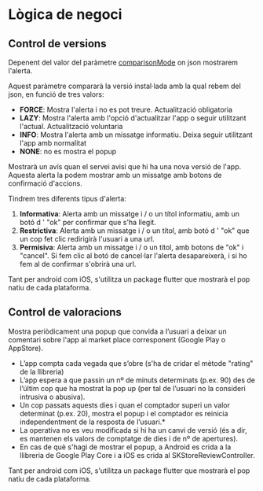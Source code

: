 # Lògica de negoci

## Control de versions

Depenent del valor del paràmetre [comparisonMode](backend.md#control-de-versions) on json mostrarem l'alerta.

Aquest paràmetre compararà la versió instal·lada amb la qual rebem del json, en funció de tres
valors:

- **FORCE**: Mostra l'alerta i no es pot treure. Actualització obligatoria
- **LAZY**: Mostra l'alerta amb l'opció d'actualitzar l'app o seguir utilitzant l'actual.
  Actualització voluntaria
- **INFO**: Mostra l'alerta amb un missatge informatiu. Deixa seguir utilitzant l'app amb normalitat
- **NONE**: no es mostra el popup

Mostrarà un avís quan el servei avisi que hi ha una nova versió de l'app. Aquesta alerta la podem mostrar amb un missatge amb botons de confirmació d'accions.

Tindrem tres diferents tipus d'alerta:

1. **Informativa**: Alerta amb un missatge i / o un títol informatiu, amb un botó d ' "ok" per confirmar que s'ha llegit.
2. **Restrictiva**: Alerta amb un missatge i / o un títol, amb botó d ' "ok" que un cop fet clic redirigirà l'usuari a una url.
3. **Permisiva**: Alerta amb un missatge i / o un títol, amb botons de "ok" i "cancel". Si fem clic al botó de cancel·lar l'alerta desapareixerà, i si ho fem al de confirmar s'obrirà una url.

Tant per android com iOS, s'utilitza un package flutter que mostrarà el pop natiu de cada plataforma.

## Control de valoracions

Mostra periòdicament una popup que convida a l’usuari a deixar un comentari sobre l'app al market place corresponent (Google Play o AppStore).

- L’app compta cada vegada que s’obre (s'ha de cridar el mètode "rating" de la llibreria)
- L’app espera a que passin un nº de minuts determinats (p.ex. 90) des de l’últim cop que ha mostrat la pop up (per tal de l’usuari no la consideri intrusiva o abusiva).
- Un cop passats aquests dies i quan el comptador superi un valor determinat (p.ex. 20), mostra el popup i el comptador es reinicia independentment de la resposta de l’usuari.*
- La operativa no es veu modificada si hi ha un canvi de versió (és a dir, es mantenen els valors de comptatge de dies i de nº de apertures).
- En cas de què s'hagi de mostrar el popup, a Android es crida a la llibreria de Google Play Core i a iOS es crida al SKStoreReviewController.

Tant per android com iOS, s'utilitza un package flutter que mostrarà el pop natiu de cada plataforma.
